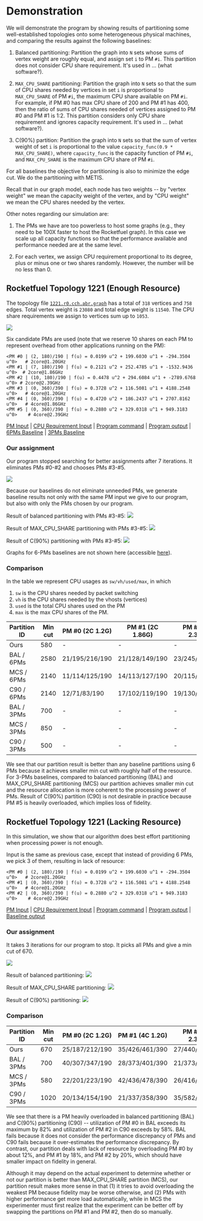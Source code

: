 # Demonstration

We will demonstrate the program by showing results of partitioning some well-established topologies onto some heterogeneous physical machines, and comparing the results against the following baselines:

1. Balanced partitioning: Partition the graph into `N` sets whose sums of vertex weight are roughly equal, and assign set `i` to PM `#i`. This partition does not consider CPU share requirement. It's used in ... (what software?).

2. `MAX_CPU_SHARE` partitioning: Partition the graph into `N` sets so that the sum of CPU shares needed by vertices in set `i` is proportional to `MAX_CPU_SHARE` of PM `#i`, the maximum CPU share available on PM `#i`. For example, if PM #0 has max CPU share of 200 and PM #1 has 400, then the ratio of sums of CPU shares needed of vertices assigned to PM #0 and PM #1 is 1:2. This partition considers only CPU share requirement and ignores capacity requirement. It's used in ... (what software?).

3. C(90%) partition: Partition the graph into `N` sets so that the sum of vertex weight of set `i` is proportional to the value `capacity_func(0.9 * MAX_CPU_SHARE)`, where `capacity_func` is the capacity function of PM `#i`, and `MAX_CPU_SHARE` is the maximum CPU share of PM `#i`.

For all baselines the objective for partitioning is also to minimize the edge cut. We do the partitioning with METIS.

Recall that in our graph model, each node has two weights -- by "vertex weight" we mean the capacity weight of the vertex, and by "CPU weight" we mean the CPU shares needed by the vertex.

Other notes regarding our simulation are:

1. The PMs we have are too powerless to host some graphs (e.g., they need to be 100X faster to host the Rocketfuel graph). In this case we scale up all capacity functions so that the performance available and performance needed are at the same level.

2. For each vertex, we assign CPU requirement proportional to its degree, plus or minus one or two shares randomly. However, the number will be no less than 0.


## Rocketfuel Topology 1221 (Enough Resource)

The topology file [`1221.r0.cch.abr.graph`](demo/1221.r0.cch.abr.graph) has a total of `318` vertices and `758` edges. Total vertex weight is `23080` and total edge weight is `11540`. The CPU share requirements we assign to vertices sum up to `1053`.

![](https://rawgithub.com/xybu/cs590-map/master/testbed_mapping_v2/demo/1221.r0.cch.abr.graph.svg)

Six candidate PMs are used (note that we reserve 10 shares on each PM to represent overhead from other applications running on the PM):

```
<PM #0 | (2, 180)/190 | f(u) = 0.0199 u^2 + 199.6030 u^1 + -294.3504 u^0>   # 2core@1.20GHz
<PM #1 | (7, 180)/190 | f(u) = 0.2121 u^2 + 252.4785 u^1 + -1532.9436 u^0>  # 2core@1.86GHz
<PM #2 | (10, 180)/190 | f(u) = 0.4478 u^2 + 294.6084 u^1 + -2789.6768 u^0> # 2core@2.39GHz
<PM #3 | (0, 360)/390 | f(u) = 0.3728 u^2 + 116.5081 u^1 + 4188.2548 u^0>   # 4core@1.20GHz
<PM #4 | (0, 360)/390 | f(u) = 0.4720 u^2 + 186.2437 u^1 + 2707.8162 u^0>   # 4core@1.86GHz
<PM #5 | (0, 360)/390 | f(u) = 0.2880 u^2 + 329.0318 u^1 + 949.3183 u^0>    # 4core@2.39GHz
```

[PM Input](demo/pms_six_scaled_by_100.txt) | [CPU Requirement Input](demo/1221.1053rnd.host) | [Program command](demo/1221-1053rnd-6pms/COMMAND) | [Program output](demo/1221-1053rnd-6pms/output.txt) | [6PMs Baseline](demo/1221-1053rnd-6pms/baseline.txt) | [3PMs Baseline](demo/1221-1053rnd-6pms/baseline_3pm.txt)

### Our assignment

Our program stopped searching for better assignments after 7 iterations. It eliminates PMs #0-#2 and chooses PMs #3-#5.

![](https://rawgithub.com/xybu/cs590-map/master/testbed_mapping_v2/demo/1221-1053rnd-6pms/assignment_5.svg)

Because our baselines do not eliminate unneeded PMs, we generate baseline results not only with the same PM input we give to our program, but also with only the PMs chosen by our program.

Result of balanced partitioning with PMs #3-#5:
![](https://rawgithub.com/xybu/cs590-map/master/testbed_mapping_v2/demo/1221-1053rnd-6pms/assignment_BALANCED_3PMs.svg)

Result of MAX_CPU_SHARE partitioning with PMs #3-#5:
![](https://rawgithub.com/xybu/cs590-map/master/testbed_mapping_v2/demo/1221-1053rnd-6pms/assignment_MAX_CPU_SHARE_3PMs.svg)

Result of C(90%) partitioning with PMs #3-#5:
![](https://rawgithub.com/xybu/cs590-map/master/testbed_mapping_v2/demo/1221-1053rnd-6pms/assignment_C90_CAPACITY_3PMs.svg)

Graphs for 6-PMs baselines are not shown here (accessible [here](demo/1221-1053rnd-6pms)).

### Comparison

In the table we represent CPU usages as `sw/vh/used/max`, in which
1. `sw` is the CPU shares needed by packet switching
2. `vh` is the CPU shares needed by the vhosts (vertices)
3. `used` is the total CPU shares used on the PM
4. `max` is the max CPU shares of the PM.

| Partition ID | Min cut | PM #0 (2C 1.2G) | PM #1 (2C 1.86G) | PM #2 (2C 2.39G) | PM #3 (4C 1.2G) | PM #4 (4C 1.86G) | PM #5 (4C 2.39G) |
|--------------|---------|----------------|----------------|----------------|----------------|----------------|----------------|
|     Ours     |   580   |        -       |        -       |        -       | 26/303/329/390 | 25/369/394/390 | 22/381/403/390 |
|  BAL / 6PMs  |  2580   | 21/195/216/190 | 21/128/149/190 | 23/245/268/190 | 0/178/178/390  | 6/163/169/390  | 9/144/153/390  |
|  MCS / 6PMs  |  2140   | 11/114/125/190 | 14/113/127/190 | 20/115/135/190 | 12/241/253/390 | 20/241/261/390 | 10/229/239/390 |
|  C90 / 6PMs  |  2140   | 12/71/83/190   | 17/102/119/190 | 19/130/149/190 | 0/181/181/390  | 11/252/263/290 | 19/317/336/390 |
|  BAL / 3PMs  |   700   |        -       |        -       |        -       | 28/307/335/390 | 26/373/399/390 | 21/373/394/390 |
|  MCS / 3PMs  |   850   |        -       |        -       |        -       | 31/354/385/390 | 25/339/364/390 | 20/360/380/390 |
|  C90 / 3PMs  |   500   |        -       |        -       |        -       | 9/264/273/390  | 27/350/377/390 | 27/439/466/390 |

We see that our partition result is better than any baseline partitions using 6 PMs because it achieves smaller min cut with roughly half of the resource. For 3-PMs baselines, compared to balanced partitioning (BAL) and MAX_CPU_SHARE partitioning (MCS) our partition achieves smaller min cut and the resource allocation is more coherent to the processing power of PMs. Result of C(90%) partition (C90) is not desirable in practice because PM #5 is heavily overloaded, which implies loss of fidelity.

## Rocketfuel Topology 1221 (Lacking Resource)

In this simulation, we show that our algorithm does best effort partitioning when processing power is not enough.

Input is the same as previous case, except that instead of providing 6 PMs, we pick 3 of them, resulting in lack of resource:

```
<PM #0 | (2, 180)/190 | f(u) = 0.0199 u^2 + 199.6030 u^1 + -294.3504 u^0>   # 2core@1.20GHz
<PM #1 | (0, 360)/390 | f(u) = 0.3728 u^2 + 116.5081 u^1 + 4188.2548 u^0>   # 4core@1.20GHz
<PM #2 | (0, 360)/390 | f(u) = 0.2880 u^2 + 329.0318 u^1 + 949.3183 u^0>    # 4core@2.39GHz
```

[PM Input](demo/pms_three_scaled_by_100.txt) | [CPU Requirement Input](demo/1221.1053rnd.host) | [Program command](demo/1221-1053rnd-3pms/COMMANDS) | [Program output](demo/1221-1053rnd-3pms/output.txt) | [Baseline output](demo/1221-1053rnd-3pms/baseline.txt)

### Our assignment

It takes 3 iterations for our program to stop. It picks all PMs and give a min cut of 670.

![](https://rawgithub.com/xybu/cs590-map/master/testbed_mapping_v2/demo/1221-1053rnd-3pms/assignment_0.svg)

Result of balanced partitioning:
![](https://rawgithub.com/xybu/cs590-map/master/testbed_mapping_v2/demo/1221-1053rnd-3pms/assignment_BALANCED_3PMs.svg)

Result of MAX_CPU_SHARE partitioning:
![](https://rawgithub.com/xybu/cs590-map/master/testbed_mapping_v2/demo/1221-1053rnd-3pms/assignment_MAX_CPU_SHARE_3PMs.svg)

Result of C(90%) partitioning:
![](https://rawgithub.com/xybu/cs590-map/master/testbed_mapping_v2/demo/1221-1053rnd-3pms/assignment_C90_CAPACITY_3PMs.svg)

### Comparison

| Partition ID | Min cut | PM #0 (2C 1.2G) | PM #1 (4C 1.2G) | PM #2 (4C 2.39G) |
|--------------|---------|----------------|----------------|----------------|
|     Ours     |   670   | 25/187/212/190 | 35/426/461/390 | 27/440/467/390 |
|  BAL / 3PMs  |   700   | 40/307/347/190 | 28/373/401/390 | 21/373/394/390 |
|  MCS / 3PMs  |   580   | 22/201/223/190 | 42/436/478/390 | 26/416/442/390 |
|  C90 / 3PMs  |  1020   | 20/134/154/190 | 21/337/358/390 | 35/582/617/390 |

We see that there is a PM heavily overloaded in balanced partitioning (BAL) and C(90%) partitioning (C90) -- utilization of PM #0 in BAL exceeds its maximum by 82% and utilization of PM #2 in C90 exceeds by 58%. BAL fails because it does not consider the performance discrepancy of PMs and C90 fails because it over-estimates the performance discrepancy. By contrast, our partition deals with lack of resource by overloading PM #0 by about 12%, and PM #1 by 18%, and PM #2 by 20%, which should have smaller impact on fidelity in general.

Although it may depend on the actual experiment to determine whether or not our partition is better than MAX_CPU_SHARE partition (MCS), our partition result makes more sense in that (1) it tries to avoid overloading the weakest PM because fidelity may be worse otherwise, and (2) PMs with higher performance get more load automatically, while in MCS the experimenter must first realize that the experiment can be better off by swapping the partitions on PM #1 and PM #2, then do so manually.
